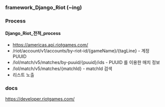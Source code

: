 ### framework_Django_Riot (~ing)

### Process

#### Django_Riot_전적_process
- https://americas.api.riotgames.com/
- /riot/account/v1/accounts/by-riot-id/{gameName}/{tagLine} - 계정 PUUID
- /lol/match/v5/matches/by-puuid/{puuid}/ids - PUUID 를 이용한 매치 정보
- /lol/match/v5/matches/{matchId} - matchId 검색
- 리스트 노출

### docs
https://developer.riotgames.com/

